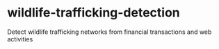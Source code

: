 # wildlife-trafficking-detection
Detect wildlife trafficking networks from financial transactions and web activities
